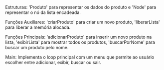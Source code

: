 Estruturas: 'Produto' para representar os dados do produto e 'Node' para representar o nó da lista encadeada.

Funções Auxiliares: 'criarProduto' para criar um novo produto, 'liberarLista' para liberar a memória alocada.

Funções Principais: 'adicionarProduto' para inserir um novo produto na lista, 'exibirLista' para mostrar todos os produtos, 'buscarPorNome' para buscar um produto pelo nome.

Main: Implementa o loop principal com um menu que permite ao usuário escolher entre adicionar, exibir, buscar ou sair.
